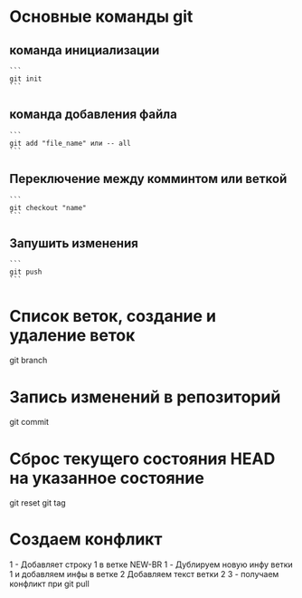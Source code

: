 # Основные команды git

## команда инициализации
    
    ```
    git init
    ```

## команда добавления файла

    ```
    git add "file_name" или -- all
    ```

## Переключение между комминтом или веткой

    ```
    git checkout "name"
    ```
## Запушить изменения
    ```
    git push
    ```

# Список веток, создание и удаление веток
git branch 
# Запись изменений в репозиторий

git commit
# Сброс текущего состояния HEAD на указанное состояние
git reset
git tag


# Создаем конфликт

1 - Добавляет строку 1 в ветке NEW-BR
1 - Дублируем новую инфу ветки 1 и добавляем инфы в ветке 2 Добавляем текст ветки 2
3 - получаем конфликт при git pull
